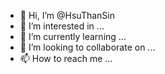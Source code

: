 - 👋 Hi, I’m @HsuThanSin
- 👀 I’m interested in ...
- 🌱 I’m currently learning ...
- 💞️ I’m looking to collaborate on ...
- 📫 How to reach me ...

<!---
HsuThanSin/HsuThanSin is a ✨ special ✨ repository because its `README.md` (this file) appears on your GitHub profile.
You can click the Preview link to take a look at your changes.
--->
